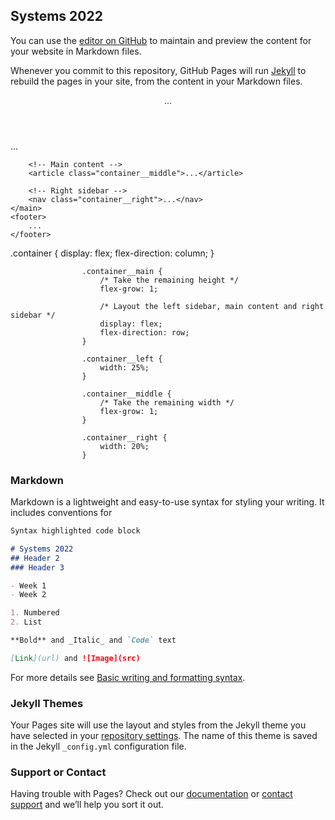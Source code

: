 ## Systems 2022

You can use the [editor on GitHub](https://github.com/RajguruKalyani/rajgurukalyani.github.io/edit/main/README.md) to maintain and preview the content for your website in Markdown files.

Whenever you commit to this repository, GitHub Pages will run [Jekyll](https://jekyllrb.com/) to rebuild the pages in your site, from the content in your Markdown files.
<div class="container">
    <header>
        ...
    </header>
    <main class="container__main">
        <!-- Left sidebar -->
        <aside class="container__left">...</aside>

        <!-- Main content -->
        <article class="container__middle">...</article>

        <!-- Right sidebar -->
        <nav class="container__right">...</nav>
    </main>
    <footer>
        ...
    </footer>
</div>
.container {
                        display: flex;
                        flex-direction: column;
                    }

                    .container__main {
                        /* Take the remaining height */
                        flex-grow: 1;

                        /* Layout the left sidebar, main content and right sidebar */
                        display: flex;
                        flex-direction: row;
                    }

                    .container__left {
                        width: 25%;
                    }

                    .container__middle {
                        /* Take the remaining width */
                        flex-grow: 1;
                    }

                    .container__right {
                        width: 20%;
                    }

### Markdown

Markdown is a lightweight and easy-to-use syntax for styling your writing. It includes conventions for

```markdown
Syntax highlighted code block

# Systems 2022
## Header 2
### Header 3

- Week 1
- Week 2

1. Numbered
2. List

**Bold** and _Italic_ and `Code` text

[Link](url) and ![Image](src)
```

For more details see [Basic writing and formatting syntax](https://docs.github.com/en/github/writing-on-github/getting-started-with-writing-and-formatting-on-github/basic-writing-and-formatting-syntax).

### Jekyll Themes

Your Pages site will use the layout and styles from the Jekyll theme you have selected in your [repository settings](https://github.com/RajguruKalyani/rajgurukalyani.github.io/settings/pages). The name of this theme is saved in the Jekyll `_config.yml` configuration file.

### Support or Contact

Having trouble with Pages? Check out our [documentation](https://docs.github.com/categories/github-pages-basics/) or [contact support](https://support.github.com/contact) and we’ll help you sort it out.
